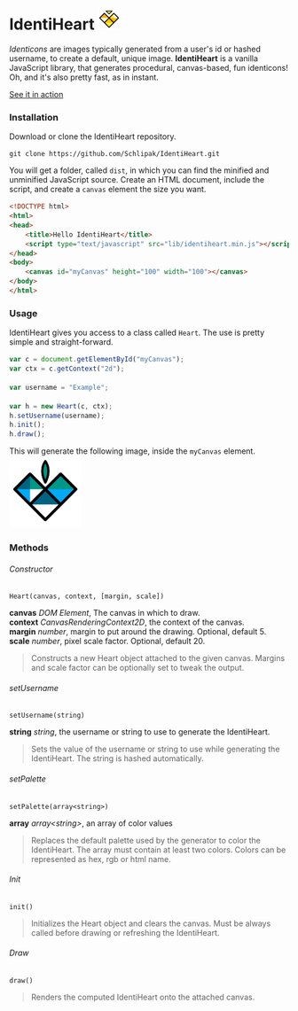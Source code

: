 IdentiHeart <img src="./img/identiheart.png" width="40">
===========

*Identicons* are images typically generated from a user's id or hashed username, to create a default, unique image.
**IdentiHeart** is a vanilla JavaScript library, that generates procedural, canvas-based, fun identicons!
Oh, and it's also pretty fast, as in instant.

[See it in action](http://schlipak.github.io/IdentiHeart/ "Demo")

### Installation
Download or clone the IdentiHeart repository.

```
git clone https://github.com/Schlipak/IdentiHeart.git
```

You will get a folder, called `dist`, in which you can find the minified and unminified JavaScript source.
Create an HTML document, include the script, and create a `canvas` element the size you want.

``` html
<!DOCTYPE html>
<html>
<head>
	<title>Hello IdentiHeart</title>
	<script type="text/javascript" src="lib/identiheart.min.js"></script>
</head>
<body>
	<canvas id="myCanvas" height="100" width="100"></canvas>
</body>
</html>
```

### Usage
IdentiHeart gives you access to a class called `Heart`. The use is pretty simple and straight-forward.

``` javascript
var c = document.getElementById("myCanvas");
var ctx = c.getContext("2d");

var username = "Example";

var h = new Heart(c, ctx);
h.setUsername(username);
h.init();
h.draw();
```

This will generate the following image, inside the `myCanvas` element.<br />
<img src="./img/example.png" width="130">

### Methods
###### Constructor

```
Heart(canvas, context, [margin, scale])
```
**canvas** *DOM Element*, The canvas in which to draw.<br/>
**context** *CanvasRenderingContext2D*, the context of the canvas.<br/>
**margin** *number*, margin to put around the drawing. Optional, default 5.<br/>
**scale** *number*, pixel scale factor. Optional, default 20.

> Constructs a new Heart object attached to the given canvas. Margins and scale factor can be optionally set to tweak the output.

###### setUsername

```
setUsername(string)
```

**string** *string*, the username or string to use to generate the IdentiHeart.

> Sets the value of the username or string to use while generating the IdentiHeart. The string is hashed automatically.

###### setPalette

```
setPalette(array<string>)
```

**array** *array&lt;string&gt;*, an array of color values

> Replaces the default palette used by the generator to color the IdentiHeart. The array must contain at least two colors. Colors can be represented as hex, rgb or html name.

###### Init

```
init()
```

> Initializes the Heart object and clears the canvas. Must be always called before drawing or refreshing the IdentiHeart.

###### Draw

```
draw()
```

> Renders the computed IdentiHeart onto the attached canvas.